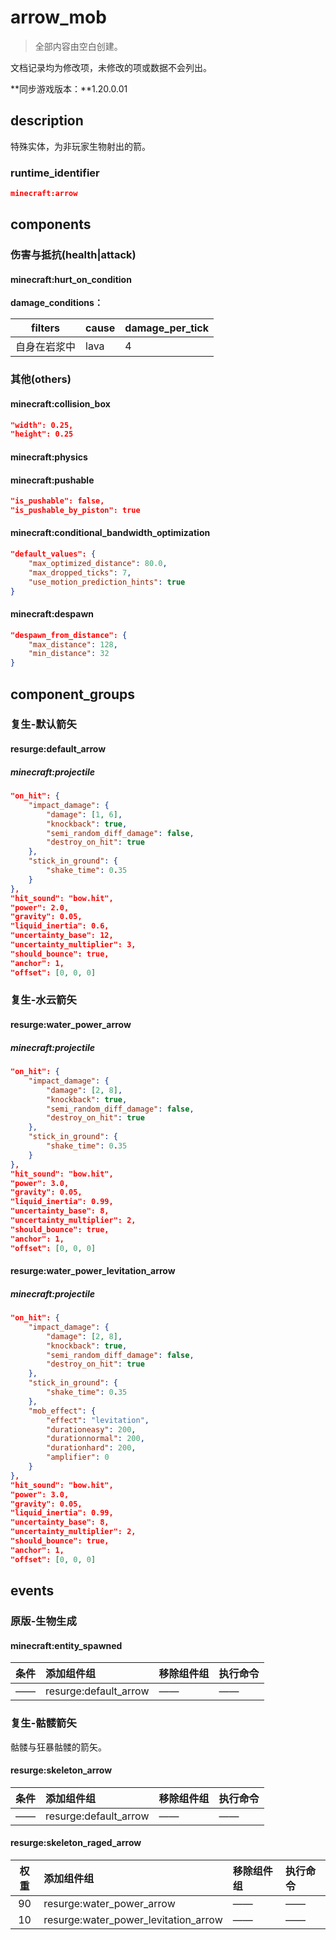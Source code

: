 # arrow_mob

> 全部内容由空白创建。

文档记录均为修改项，未修改的项或数据不会列出。

**同步游戏版本：**1.20.0.01

## description

特殊实体，为非玩家生物射出的箭。

### runtime_identifier

```json
minecraft:arrow
```



## components

### 伤害与抵抗(health|attack)

#### minecraft:hurt_on_condition

**damage_conditions：**

| filters      | cause | damage_per_tick |
| ------------ | ----- | --------------- |
| 自身在岩浆中 | lava  | 4               |



### 其他(others)

#### minecraft:collision_box

```json
"width": 0.25,
"height": 0.25
```

#### minecraft:physics

#### minecraft:pushable

```json
"is_pushable": false,
"is_pushable_by_piston": true
```

#### minecraft:conditional_bandwidth_optimization

```json
"default_values": {
    "max_optimized_distance": 80.0,
    "max_dropped_ticks": 7,
    "use_motion_prediction_hints": true
}
```

#### minecraft:despawn

```json
"despawn_from_distance": {
    "max_distance": 128,
    "min_distance": 32
}
```



## component_groups

### 复生-默认箭矢

#### resurge:default_arrow

##### minecraft:projectile

```json
"on_hit": {
    "impact_damage": {
        "damage": [1, 6],
        "knockback": true,
        "semi_random_diff_damage": false,
        "destroy_on_hit": true
    },
    "stick_in_ground": {
        "shake_time": 0.35
    }
},
"hit_sound": "bow.hit",
"power": 2.0,
"gravity": 0.05,
"liquid_inertia": 0.6,
"uncertainty_base": 12,
"uncertainty_multiplier": 3,
"should_bounce": true,
"anchor": 1,
"offset": [0, 0, 0]
```



### 复生-水云箭矢

#### resurge:water_power_arrow

##### minecraft:projectile

```json
"on_hit": {
    "impact_damage": {
        "damage": [2, 8],
        "knockback": true,
        "semi_random_diff_damage": false,
        "destroy_on_hit": true
    },
    "stick_in_ground": {
        "shake_time": 0.35
    }
},
"hit_sound": "bow.hit",
"power": 3.0,
"gravity": 0.05,
"liquid_inertia": 0.99,
"uncertainty_base": 8,
"uncertainty_multiplier": 2,
"should_bounce": true,
"anchor": 1,
"offset": [0, 0, 0]
```

#### resurge:water_power_levitation_arrow

##### minecraft:projectile

```json
"on_hit": {
    "impact_damage": {
        "damage": [2, 8],
        "knockback": true,
        "semi_random_diff_damage": false,
        "destroy_on_hit": true
    },
    "stick_in_ground": {
        "shake_time": 0.35
    },
    "mob_effect": {
        "effect": "levitation",
        "durationeasy": 200,
        "durationnormal": 200,
        "durationhard": 200,
        "amplifier": 0
    }
},
"hit_sound": "bow.hit",
"power": 3.0,
"gravity": 0.05,
"liquid_inertia": 0.99,
"uncertainty_base": 8,
"uncertainty_multiplier": 2,
"should_bounce": true,
"anchor": 1,
"offset": [0, 0, 0]
```



## events

### 原版-生物生成

#### minecraft:entity_spawned

| 条件 | 添加组件组            | 移除组件组 | 执行命令 |
| :--: | :-------------------- | :--------- | :------- |
|  ——  | resurge:default_arrow | ——         | ——       |



### 复生-骷髅箭矢

骷髅与狂暴骷髅的箭矢。

#### resurge:skeleton_arrow

| 条件 | 添加组件组            | 移除组件组 | 执行命令 |
| :--: | :-------------------- | :--------- | :------- |
|  ——  | resurge:default_arrow | ——         | ——       |

#### resurge:skeleton_raged_arrow

| 权重 | 添加组件组                           | 移除组件组 | 执行命令 |
| :--: | :----------------------------------- | :--------- | :------- |
|  90  | resurge:water_power_arrow            | ——         | ——       |
|  10  | resurge:water_power_levitation_arrow | ——         | ——       |
